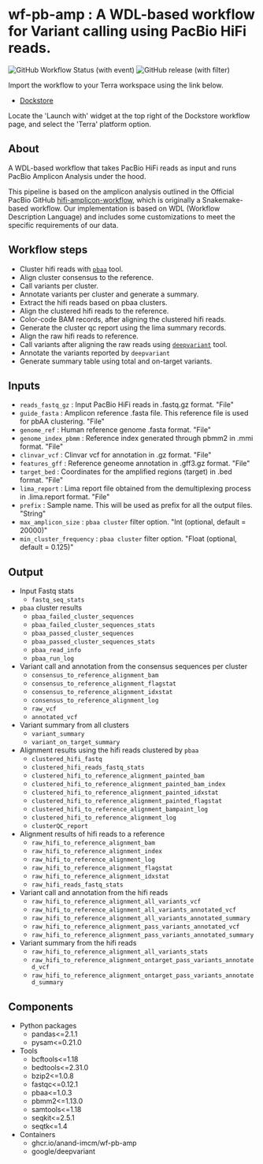 # wf-pb-amp : A WDL-based workflow for Variant calling using PacBio HiFi reads.

![GitHub Workflow Status (with event)](https://img.shields.io/github/actions/workflow/status/anand-imcm/wf-pb-amp/publish.yml)
![GitHub release (with filter)](https://img.shields.io/github/v/release/anand-imcm/wf-pb-amp)

Import the workflow to your Terra workspace using the link below.

- [Dockstore](https://dockstore.org/workflows/github.com/anand-imcm/wf-pb-amp:main?tab=info)

Locate the 'Launch with' widget at the top right of the Dockstore workflow page, and select the 'Terra' platform option. 


## About

A WDL-based workflow that takes PacBio HiFi reads as input and runs PacBio Amplicon Analysis under the hood.

This pipeline is based on the amplicon analysis outlined in the Official PacBio GitHub [hifi-amplicon-workflow](https://github.com/PacificBiosciences/hifi-amplicon-workflow), which is originally a Snakemake-based workflow. Our implementation is based on WDL (Workflow Description Language) and includes some customizations to meet the specific requirements of our data.


## Workflow steps

- Cluster hifi reads with [`pbaa`](https://github.com/PacificBiosciences/pbAA) tool.
- Align cluster consensus to the reference.
- Call variants per cluster.
- Annotate variants per cluster and generate a summary.
- Extract the hifi reads based on pbaa clusters.
- Align the clustered hifi reads to the reference.
- Color-code BAM records, after aligning the clustered hifi reads.
- Generate the cluster qc report using the lima summary records.
- Align the raw hifi reads to reference.
- Call variants after aligning the raw reads using [`deepvariant`](https://github.com/google/deepvariant) tool.
- Annotate the variants reported by `deepvariant`
- Generate summary table using total and on-target variants.


## Inputs

- `reads_fastq_gz` : Input PacBio HiFi reads in .fastq.gz format. "File"
- `guide_fasta` : Amplicon reference .fasta file. This reference file is used for pbAA clustering. "File"
- `genome_ref` : Human reference genome .fasta format. "File"
- `genome_index_pbmm` : Reference index generated through pbmm2 in .mmi format. "File"
- `clinvar_vcf` : Clinvar vcf for annotation in .gz format. "File"
- `features_gff` : Reference geneome annotation in .gff3.gz format. "File"
- `target_bed` : Coordinates for the amplified regions (target) in .bed format. "File"
- `lima_report` : Lima report file obtained from the demultiplexing process in .lima.report format. "File"
- `prefix` : Sample name. This will be used as prefix for all the output files. "String"
- `max_amplicon_size` : `pbaa cluster` filter option. "Int (optional, default = 20000)"
- `min_cluster_frequency` : `pbaa cluster` filter option. "Float (optional, default = 0.125)"


## Output

- Input Fastq stats
  - `fastq_seq_stats`
- `pbaa` cluster results
  - `pbaa_failed_cluster_sequences`
  - `pbaa_failed_cluster_sequences_stats`
  - `pbaa_passed_cluster_sequences`
  - `pbaa_passed_cluster_sequences_stats`
  - `pbaa_read_info`
  - `pbaa_run_log`
- Variant call and annotation from the consensus sequences per cluster
  - `consensus_to_reference_alignment_bam`
  - `consensus_to_reference_alignment_flagstat`
  - `consensus_to_reference_alignment_idxstat`
  - `consensus_to_reference_alignment_log`
  - `raw_vcf`
  - `annotated_vcf`
- Variant summary from all clusters
  - `variant_summary`
  - `variant_on_target_summary`
- Alignment results using the hifi reads clustered by `pbaa`
  - `clustered_hifi_fastq`
  - `clustered_hifi_reads_fastq_stats`
  - `clustered_hifi_to_reference_alignment_painted_bam`
  - `clustered_hifi_to_reference_alignment_painted_bam_index`
  - `clustered_hifi_to_reference_alignment_painted_idxstat`
  - `clustered_hifi_to_reference_alignment_painted_flagstat`
  - `clustered_hifi_to_reference_alignment_bampaint_log`
  - `clustered_hifi_to_reference_alignment_log`
  - `clusterQC_report`
- Alignment results of hifi reads to a reference
  - `raw_hifi_to_reference_alignment_bam`
  - `raw_hifi_to_reference_alignment_index`
  - `raw_hifi_to_reference_alignment_log`
  - `raw_hifi_to_reference_alignment_flagstat`
  - `raw_hifi_to_reference_alignment_idxstat`
  - `raw_hifi_reads_fastq_stats`
- Variant call and annotation from the hifi reads
  - `raw_hifi_to_reference_alignment_all_variants_vcf`
  - `raw_hifi_to_reference_alignment_all_variants_annotated_vcf`
  - `raw_hifi_to_reference_alignment_all_variants_annotated_summary`
  - `raw_hifi_to_reference_alignment_pass_variants_annotated_vcf`
  - `raw_hifi_to_reference_alignment_pass_variants_annotated_summary`
- Variant summary from the hifi reads
  - `raw_hifi_to_reference_alignment_all_variants_stats`
  - `raw_hifi_to_reference_alignment_ontarget_pass_variants_annotated_vcf`
  - `raw_hifi_to_reference_alignment_ontarget_pass_variants_annotated_summary`


## Components

- Python packages
  - pandas<=2.1.1
  - pysam<=0.21.0
- Tools
  - bcftools<=1.18
  - bedtools<=2.31.0
  - bzip2<=1.0.8
  - fastqc<=0.12.1
  - pbaa<=1.0.3
  - pbmm2<=1.13.0
  - samtools<=1.18
  - seqkit<=2.5.1
  - seqtk<=1.4
- Containers
  - ghcr.io/anand-imcm/wf-pb-amp
  - google/deepvariant